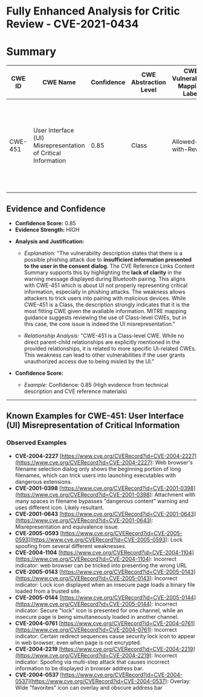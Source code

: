 # Fully Enhanced Analysis for Critic Review - CVE-2021-0434

# Summary
| CWE ID | CWE Name | Confidence | CWE Abstraction Level | CWE Vulnerability Mapping Label | CWE-Vulnerability Mapping Notes |
|---|---|---|---|---|---|
| CWE-451 | User Interface (UI) Misrepresentation of Critical Information | 0.85 | Class | Allowed-with-Review | The vulnerability involves **insufficient information presented to the user in the consent dialog**, leading to a potential phishing attack, which aligns with UI misrepresentation. |

## Evidence and Confidence

*   **Confidence Score:** 0.85
*   **Evidence Strength:** HIGH

- **Analysis and Justification:**  
  - *Explanation:* "The vulnerability description states that there is a possible phishing attack due to **insufficient information presented to the user in the consent dialog**. The CVE Reference Links Content Summary supports this by highlighting the **lack of clarity** in the warning message displayed during Bluetooth pairing. This aligns with CWE-451 which is about UI not properly representing critical information, especially in phishing attacks. The weakness allows attackers to trick users into pairing with malicious devices. While CWE-451 is a Class, the description strongly indicates that it is the most fitting CWE given the available information. MITRE mapping guidance suggests reviewing the use of Class-level CWEs, but in this case, the core issue is indeed the UI misrepresentation."
  
  - *Relationship Analysis:* "CWE-451 is a Class-level CWE. While no direct parent-child relationships are explicitly mentioned in the provided relationships, it is related to more specific UI-related CWEs. This weakness can lead to other vulnerabilities if the user grants unauthorized access due to being misled by the UI."

- **Confidence Score:**  
  - *Example:* Confidence: 0.85 (High evidence from technical description and CVE reference materials)

---



## Known Examples for CWE-451: User Interface (UI) Misrepresentation of Critical Information
### Observed Examples
- **CVE-2004-2227** [https://www.cve.org/CVERecord?id=CVE-2004-2227](https://www.cve.org/CVERecord?id=CVE-2004-2227): Web browser's filename selection dialog only shows the beginning portion of long filenames, which can trick users into launching executables with dangerous extensions.
- **CVE-2001-0398** [https://www.cve.org/CVERecord?id=CVE-2001-0398](https://www.cve.org/CVERecord?id=CVE-2001-0398): Attachment with many spaces in filename bypasses "dangerous content" warning and uses different icon. Likely resultant.
- **CVE-2001-0643** [https://www.cve.org/CVERecord?id=CVE-2001-0643](https://www.cve.org/CVERecord?id=CVE-2001-0643): Misrepresentation and equivalence issue.
- **CVE-2005-0593** [https://www.cve.org/CVERecord?id=CVE-2005-0593](https://www.cve.org/CVERecord?id=CVE-2005-0593): Lock spoofing from several different weaknesses.
- **CVE-2004-1104** [https://www.cve.org/CVERecord?id=CVE-2004-1104](https://www.cve.org/CVERecord?id=CVE-2004-1104): Incorrect indicator: web browser can be tricked into presenting the wrong URL
- **CVE-2005-0143** [https://www.cve.org/CVERecord?id=CVE-2005-0143](https://www.cve.org/CVERecord?id=CVE-2005-0143): Incorrect indicator: Lock icon displayed when an insecure page loads a binary file loaded from a trusted site.
- **CVE-2005-0144** [https://www.cve.org/CVERecord?id=CVE-2005-0144](https://www.cve.org/CVERecord?id=CVE-2005-0144): Incorrect indicator: Secure "lock" icon is presented for one channel, while an insecure page is being simultaneously loaded in another channel.
- **CVE-2004-0761** [https://www.cve.org/CVERecord?id=CVE-2004-0761](https://www.cve.org/CVERecord?id=CVE-2004-0761): Incorrect indicator: Certain redirect sequences cause security lock icon to appear in web browser, even when page is not encrypted.
- **CVE-2004-2219** [https://www.cve.org/CVERecord?id=CVE-2004-2219](https://www.cve.org/CVERecord?id=CVE-2004-2219): Incorrect indicator: Spoofing via multi-step attack that causes incorrect information to be displayed in browser address bar.
- **CVE-2004-0537** [https://www.cve.org/CVERecord?id=CVE-2004-0537](https://www.cve.org/CVERecord?id=CVE-2004-0537): Overlay: Wide "favorites" icon can overlay and obscure address bar
